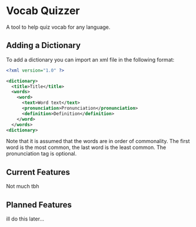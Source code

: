 # Vocab Quizzer
A tool to help quiz vocab for any language.

## Adding a Dictionary
To add a dictionary you can import an xml file in the following format:
```xml
<?xml version="1.0" ?>

<dictionary>
  <title>Title</title>
  <words>
    <word>
      <text>Word text</text>
      <pronunciation>Pronunciation</pronunciation>
      <definition>Definition</definition>
    </word>
  </words>
<dictionary>
```
Note that it is assumed that the words are in order of commonality. The first word is the most common, the last word is the least common. The pronunciation tag is optional.
## Current Features
Not much tbh
## Planned Features
ill do this later...
